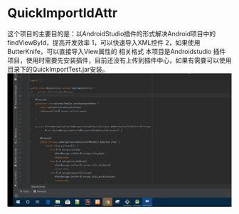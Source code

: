 # QuickImportIdAttr
 这个项目的主要目的是：以AndroidStudio插件的形式解决Android项目中的findViewById，提高开发效率
 1，可以快速导入XML控件
 2，如果使用ButterKnife，可以直接导入View属性的 相关格式
本项目是Androidstudio 插件项目，使用时需要先安装插件，目前还没有上传到插件中心，如果有需要可以使用目录下的QuickImportTest.jar安装。
![image](https://github.com/hqlxuptsec/QuickImportIdAttr/blob/master/QuickImportTest/resources/icon/operate.gif)
